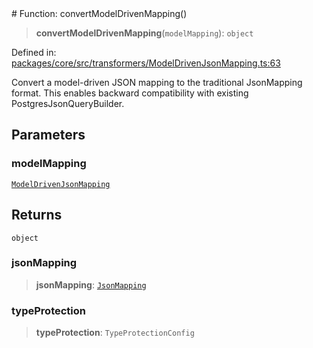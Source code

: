 <div v-pre>
# Function: convertModelDrivenMapping()

> **convertModelDrivenMapping**(`modelMapping`): `object`

Defined in: [packages/core/src/transformers/ModelDrivenJsonMapping.ts:63](https://github.com/mk3008/rawsql-ts/blob/3b53f17d700cf976ce5c49b674a04b41eeb14c40/packages/core/src/transformers/ModelDrivenJsonMapping.ts#L63)

Convert a model-driven JSON mapping to the traditional JsonMapping format.
This enables backward compatibility with existing PostgresJsonQueryBuilder.

## Parameters

### modelMapping

[`ModelDrivenJsonMapping`](../interfaces/ModelDrivenJsonMapping.md)

## Returns

`object`

### jsonMapping

> **jsonMapping**: [`JsonMapping`](../interfaces/JsonMapping.md)

### typeProtection

> **typeProtection**: `TypeProtectionConfig`
</div>
